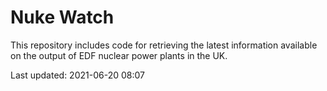 # Nuke Watch

This repository includes code for retrieving the latest information available on the output of EDF nuclear power plants in the UK.

Last updated: 2021-06-20 08:07
